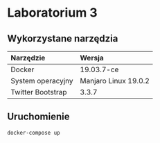 # Laboratorium 3

## Wykorzystane narzędzia

| Narzędzie         | Wersja               |
| :---------------- | :------------------- |
| Docker            | 19.03.7-ce           |
| System operacyjny | Manjaro Linux 19.0.2 |
| Twitter Bootstrap | 3.3.7                |

## Uruchomienie

`docker-compose up`

